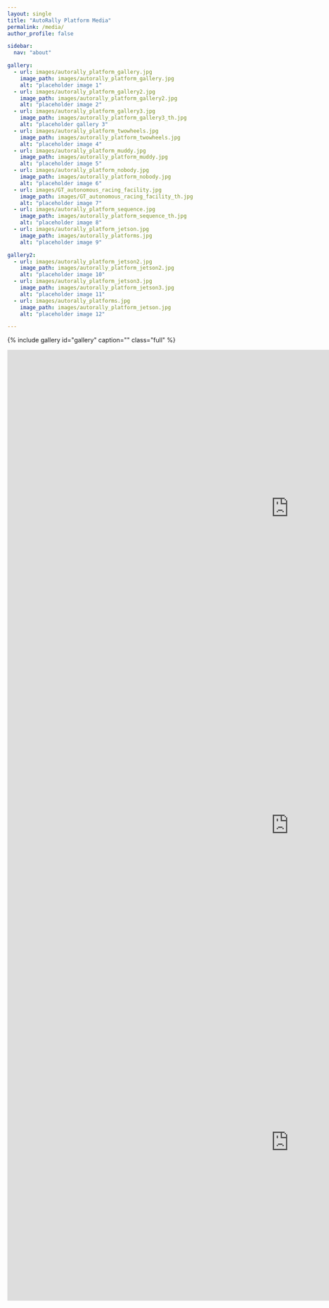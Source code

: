 ```yaml
---
layout: single
title: "AutoRally Platform Media"
permalink: /media/
author_profile: false

sidebar:
  nav: "about"

gallery:
  - url: images/autorally_platform_gallery.jpg
    image_path: images/autorally_platform_gallery.jpg
    alt: "placeholder image 1"
  - url: images/autorally_platform_gallery2.jpg
    image_path: images/autorally_platform_gallery2.jpg
    alt: "placeholder image 2"
  - url: images/autorally_platform_gallery3.jpg
    image_path: images/autorally_platform_gallery3_th.jpg
    alt: "placeholder gallery 3"
  - url: images/autorally_platform_twowheels.jpg
    image_path: images/autorally_platform_twowheels.jpg
    alt: "placeholder image 4"
  - url: images/autorally_platform_muddy.jpg
    image_path: images/autorally_platform_muddy.jpg
    alt: "placeholder image 5"
  - url: images/autorally_platform_nobody.jpg
    image_path: images/autorally_platform_nobody.jpg
    alt: "placeholder image 6"
  - url: images/GT_autonomous_racing_facility.jpg
    image_path: images/GT_autonomous_racing_facility_th.jpg
    alt: "placeholder image 7"
  - url: images/autorally_platform_sequence.jpg
    image_path: images/autorally_platform_sequence_th.jpg
    alt: "placeholder image 8"
  - url: images/autorally_platform_jetson.jpg
    image_path: images/autorally_platforms.jpg
    alt: "placeholder image 9"

gallery2:
  - url: images/autorally_platform_jetson2.jpg
    image_path: images/autorally_platform_jetson2.jpg
    alt: "placeholder image 10"
  - url: images/autorally_platform_jetson3.jpg
    image_path: images/autorally_platform_jetson3.jpg
    alt: "placeholder image 11"
  - url: images/autorally_platforms.jpg
    image_path: images/autorally_platform_jetson.jpg
    alt: "placeholder image 12"

---
```


{% include gallery id="gallery" caption="" class="full" %}

<iframe width="1280" height="720" src="https://youtube.com/embed/1AR2-OHCxsQ" frameborder="0"></iframe>

<iframe width="1280" height="720" src="https://youtube.com/embed/T4ZB3RYSbrk" frameborder="0"></iframe>

<iframe width="1280" height="720" src="https://youtube.com/embed/FbcGs-XoiUw" frameborder="0"></iframe>
